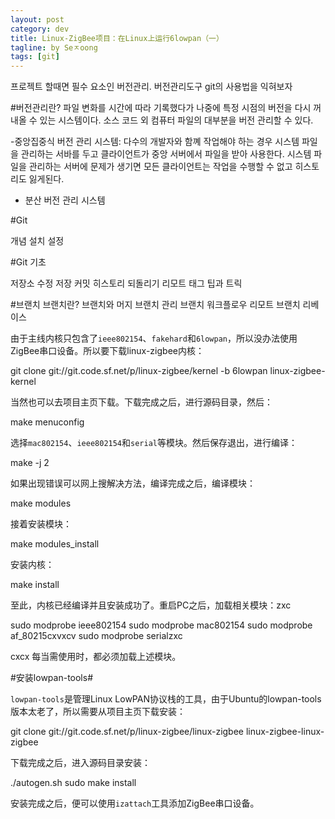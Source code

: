 ```yaml
---
layout: post
category: dev
title: Linux-ZigBee项目：在Linux上运行6lowpan（一）
tagline: by Seㅈoong
tags: [git]
---
```

프로젝트 할때면 필수 요소인 버전관리. 버전관리도구 git의 사용법을 익혀보자

<!--more-->

#버전관리란?
파일 변화를 시간에 따라 기록했다가 나중에 특정 시점의 버전을 다시 꺼내올 수 있는 시스템이다. 
소스 코드 외 컴퓨터 파일의 대부분을 버전 관리할 수 있다.

-중앙집중식 버전 관리 시스템:
다수의 개발자와 함꼐 작업해야 하는 경우 시스템 파일을 관리하는 서바를 두고 클라이언트가 중앙 서버에서 파일을 받아 사용한다. 시스템 파일을 관리하는 서버에 문제가 생기면 모든 클라이언트는 작업을 수행할 수 없고 히스토리도 잃게된다.
- 분산 버전 관리 시스템

#Git

개념
설치
설정

#Git 기초

저장소
수정 저장
커밋 히스토리
되돌리기
리모트
태그
팁과 트릭

#브랜치
브랜치란?
브랜치와 머지
브랜치 관리
브랜치 워크플로우
리모트 브랜치
리베이스


由于主线内核只包含了`ieee802154`、`fakehard`和`6lowpan`，所以没办法使用ZigBee串口设备。所以要下载linux-zigbee内核：

git clone git://git.code.sf.net/p/linux-zigbee/kernel -b 6lowpan linux-zigbee-kernel

当然也可以去项目主页下载。下载完成之后，进行源码目录，然后：

make menuconfig

选择`mac802154`、`ieee802154`和`serial`等模块。然后保存退出，进行编译：

make -j 2

如果出现错误可以网上搜解决方法，编译完成之后，编译模块：

make modules

接着安装模块：

make modules_install

安装内核：

make install

至此，内核已经编译并且安装成功了。重启PC之后，加载相关模块：zxc



sudo modprobe ieee802154
sudo modprobe mac802154
sudo modprobe af_80215cxvxcv
sudo modprobe serialzxc


cxcx
每当需使用时，都必须加载上述模块。

#安装lowpan-tools#

`lowpan-tools`是管理Linux LowPAN协议栈的工具，由于Ubuntu的lowpan-tools版本太老了，所以需要从项目主页下载安装：

git clone git://git.code.sf.net/p/linux-zigbee/linux-zigbee linux-zigbee-linux-zigbee

下载完成之后，进入源码目录安装：

./autogen.sh
sudo make install

安装完成之后，便可以使用`izattach`工具添加ZigBee串口设备。
